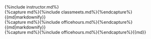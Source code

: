 <div class="container">
<div class="row text-left markdown='0'">
  {%include instructor.md%}
</div>
<div class="row text-left">
  <div class="col-md-6 ">
    {%capture md%}{%include classmeets.md%}{%endcapture%}{{md|markdownify}}
  </div>
  <div class="col-md-6 ">
    {%capture md%}{%include officehours.md%}{%endcapture%}{{md|markdownify}}
  </div>
</div>
</div>
  {%capture md%}{%include officehours.md%}{%endcapture%}{{md}}

